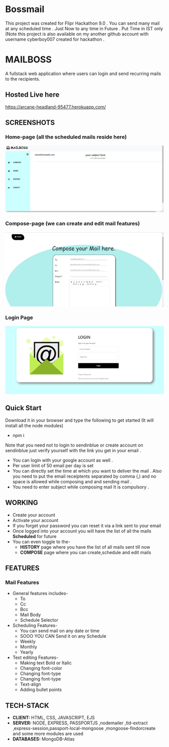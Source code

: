 # Bossmail
This project was created for Flipr Hackathon 9.0 . You can send many mail at any scheduled time . Just Now to  any time in Future . Put Time in  IST only 
(Note this project is also available on my another github account with username cyberboy007 created for hackathon .
# MAILBOSS

A fullstack web application where users can login and send 
recurring mails to the recipients.
## Hosted Live here
https://arcane-headland-95477.herokuapp.com/

## SCREENSHOTS
### Home-page (all the scheduled mails reside here)
![alt text](https://github.com/cyberboy007/mailboss-work/blob/main/images.mailboss/WhatsApp%20Image%202021-06-27%20at%209.40.09%20PM%20(1).jpeg?raw=true)
### Compose-page (we can create and edit mail features)
![alt text](https://github.com/cyberboy007/mailboss-work/blob/main/images.mailboss/WhatsApp%20Image%202021-06-27%20at%209.40.10%20PM.jpeg?raw=true)
### Login Page
![alt text](https://github.com/cyberboy007/mailboss-work/blob/main/images.mailboss/WhatsApp%20Image%202021-06-27%20at%209.40.07%20PM.jpeg?raw=true)

## Quick Start 
Download it in your browser and type the following to get started (It will install all the node modules)       
- npm i

Note that you need not to login to sendinblue or create account on sendinblue just verify yourself with the link you get in your email .
- You can login with your google account as well .
- Per user limit of 50 email per day is set 
- You can directly set the time at which you want to deliver the mail . Also you need to put the email receiptents separated by comma (,) and no space is allowed while composing and 
 and sending mail .
 - You need to enter subject while composing mail It is compulsory .

## WORKING 
- Create your account
- Activate your account
- If you forget your password you can reset it via a link sent to your email
- Once logged into your account you will have the list of all the mails **Scheduled** for future
- You can even toggle to the-    
    - **HISTORY** page  where you have the list of all mails sent till now
    - **COMPOSE** page where you can create,schedule and edit mails


## FEATURES
### Mail Features
- General features includes- 
    - To
    - Cc
    - Bcc
    - Mail Body
    - Schedule Selector  
- Scheduling Features-
    - You can send mail on any date or time 
    - SOOO YOU CAN Send it on any Schedule
    - Weekly 
    - Monthly 
    - Yearly
 - Text editing Features-
    - Making text Bold or Italic
    - Changing font-color
    - Changing font-type
    - Changing font-type
    - Text-align
    - Adding bullet points



## TECH-STACK
  - **CLIENT:**   HTML, CSS, JAVASCRIPT, EJS 
  - **SERVER:**   NODE, EXPRESS, PASSPORTJS ,nodemailer ,tld-extract ,express-session,passport-local-mongoose ,mongoose-findorcreate and some more modules are used 
  - **DATABASES:**   MongoDB-Atlas


